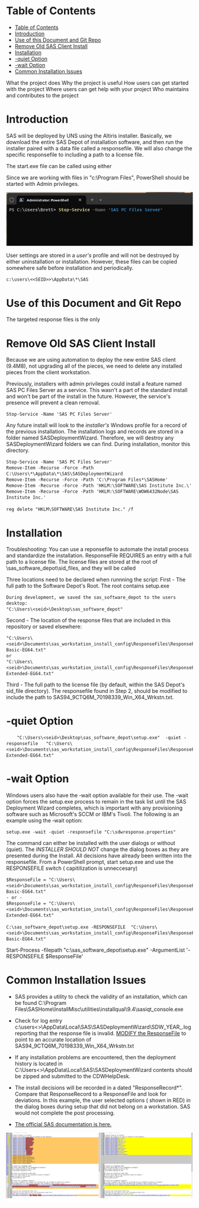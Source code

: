 # Table of Contents
- [Table of Contents](#table-of-contents)
- [Introduction](#introduction)
- [Use of this Document and Git Repo](#use-of-this-document-and-git-repo)
- [Remove Old SAS Client Install](#remove-old-sas-client-install)
- [Installation](#installation)
- [-quiet Option](#-quiet-option)
- [-wait Option](#-wait-option)
- [Common Installation Issues](#common-installation-issues)

What the project does
Why the project is useful
How users can get started with the project
Where users can get help with your project
Who maintains and contributes to the project

# Introduction

SAS will be deployed by UNS using the Altiris installer. Basically, we download the entire SAS Depot of installation software, and then run the installer paired with a data file called a responsefile.  We will also change the specific responsefile to including a path to a license file.

The start.exe file can be called using either 

 Since we are working with files in "c:\Program Files", PowerShell should be started with Admin privileges. 

![PowerShell Illustration ](images/PowerShell.png?raw=true)

User settings are stored in a *user's* profile and will not be destroyed by either uninstallation or installation. However, these files can be copied somewhere safe before installation and periodically. 

```
c:\users\<<SEID>>\AppData\*\SAS
```

# Use of this Document and Git Repo

The targeted response files is the only 

# Remove Old SAS Client Install

Because we are using automation to deploy the new entire SAS client (9.4M8), not upgrading all of the pieces, we need to delete any installed pieces from the client workstation.

Previously, installers with admin privileges could install a feature named SAS PC Files Server as a service.  This wasn't a part of the standard install and won't be part of the install in the future.  However, the service's presence will prevent a clean removal.

```
Stop-Service -Name 'SAS PC Files Server'  
```

Any future install will look to the *installer's* Windows profile for a record of the previous installation. The installation logs and records are stored in a folder named SASDeploymentWizard. Therefore, we will destroy any SASDeploymentWizard folders we can find.  During installation, monitor this directory.

```
Stop-Service -Name 'SAS PC Files Server'  
Remove-Item -Recurse -Force -Path C:\Users\*\AppData\*\SAS\SASDeploymentWizard
Remove-Item -Recurse -Force -Path 'C:\Program Files*\SASHome'
Remove-Item -Recurse -Force -Path 'HKLM:\SOFTWARE\SAS Institute Inc.\'
Remove-Item -Recurse -Force -Path 'HKLM:\SOFTWARE\WOW6432Node\SAS Institute Inc.'

reg delete "HKLM\SOFTWARE\SAS Institute Inc." /f
```


# Installation
Troubleshooting:  You can use a reponsefile to automate the install process and standardize the installation.  ResponseFile REQUIRES an entry with a full path to a license file.  The license files are stored at the root of \sas_software_depot\sid_files, and they will be called 

Three locations need to be declared when runnning the script: 
  First - The full path to the Software Depot's Root. The root contains setup.exe 

    During development, we saved the sas_software_depot to the users desktop:
    "C:\Users\<seid>\Desktop\sas_software_depot"
  
  Second - The location of the response files that are included in this repository or saved elsewhere:
  
    "C:\Users\<seid>\Documents\sas_workstation_install_config\ResponseFiles\ResponseFile-Basic-EG64.txt"  
    or  
    "C:\Users\<seid>\Documents\sas_workstation_install_config\ResponseFiles\ResponseFile-Extended-EG64.txt"  
     
  
   Third - The full path to the license file (by default, within the SAS Depot's sid_file directory).  The responsefile found in Step 2, should be modified to include the path to SAS94_9CTQ6M_70198339_Win_X64_Wrkstn.txt.  

# -quiet Option
```    
    "C:\Users\<seid>\Desktop\sas_software_depot\setup.exe"  -quiet -responsefile   "C:\Users\<seid>\Documents\sas_workstation_install_config\ResponseFiles\ResponseFile-Extended-EG64.txt" 
```

# -wait Option
Windows users also have the ‐wait option available for their use. The -wait option forces the setup.exe process to remain in the task list until the SAS Deployment Wizard completes, which is important with any provisioning software such as Microsoft's SCCM or IBM's Tivoli. The following is an example using the ‐wait option:

```
setup.exe ‐wait ‐quiet ‐responsefile "C:\sdwresponse.properties"
```

The command can either be installed with the user dialogs or without (quiet). The *INSTALLER SHOULD NOT* change the dialog boxes as they are presented during the Install. All decisions have already been written into the responsefile. From a PowerShell prompt, start setup.exe and use the RESPONSEFILE switch ( capitilization is unneccesary) 
```
$ResponseFile = "C:\Users\<seid>\Documents\sas_workstation_install_config\ResponseFiles\ResponseFile-Basic-EG64.txt"  
- or -  
$ResponseFile = "C:\Users\<seid>\Documents\sas_workstation_install_config\ResponseFiles\ResponseFile-Extended-EG64.txt"  

C:\sas_software_depot\setup.exe -RESPONSEFILE  "C:\Users\<seid>\Documents\sas_workstation_install_config\ResponseFiles\ResponseFile-Basic-EG64.txt"  

```
Start-Process -filepath "c:\sas_software_depot\setup.exe" -ArgumentList '-RESPONSEFILE $ResponseFile'

# Common Installation Issues

* SAS provides a utility to check the validity of an installation, which can be found C:\Program Files\SASHome\InstallMisc\utilities\installqual\9.4\sasiqt_console.exe

* Check for log entry c:\users<<siedad>>\AppData\Local\SAS\SASDeploymentWizard\SDW_YEAR_<datetime>.log reporting that the response file is invalid.  [MODIFY the ResponseFile](#installation) to point to an accurate location of SAS94_9CTQ6M_70198339_Win_X64_Wrkstn.txt

* If any installation problems are encountered, then the deployment history is located in  C:\Users\<<SEIDad>>\AppData\Local\SAS\SASDeploymentWizard contents should be zipped and submitted to the CDWHelpDesk.

* The install decisions will be recorded in a dated "ResponseRecord*". Compare that ResponseRecord to a ResponseFile and look for deviations. In this example, the user selected options ( shown in RED) in the dialog boxes during setup that did not belong on a workstation. SAS would not complete the post processing. 

* [The official SAS documentation is here.](https://support.sas.com/documentation/installcenter/en/ikdeploywizug/66034/PDF/default/user.pdf)

![Comparison of ResponsRecord and ResponseFile-Extended-EG64.txt" ](images/responsedeviations.png)


